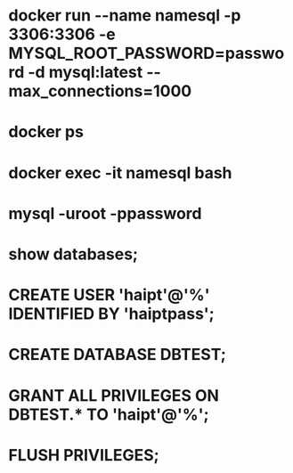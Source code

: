 <!-- docker -->

# docker run --name namesql -p 3306:3306 -e MYSQL_ROOT_PASSWORD=password -d mysql:latest --max_connections=1000

# docker ps

# docker exec -it namesql bash

# mysql -uroot -ppassword

<!-- show db -->

# show databases;

<!-- create user -->

# CREATE USER 'haipt'@'%' IDENTIFIED BY 'haiptpass';

<!-- create db -->

# CREATE DATABASE DBTEST;

<!-- rules -->

# GRANT ALL PRIVILEGES ON DBTEST.\* TO 'haipt'@'%';

# FLUSH PRIVILEGES;
